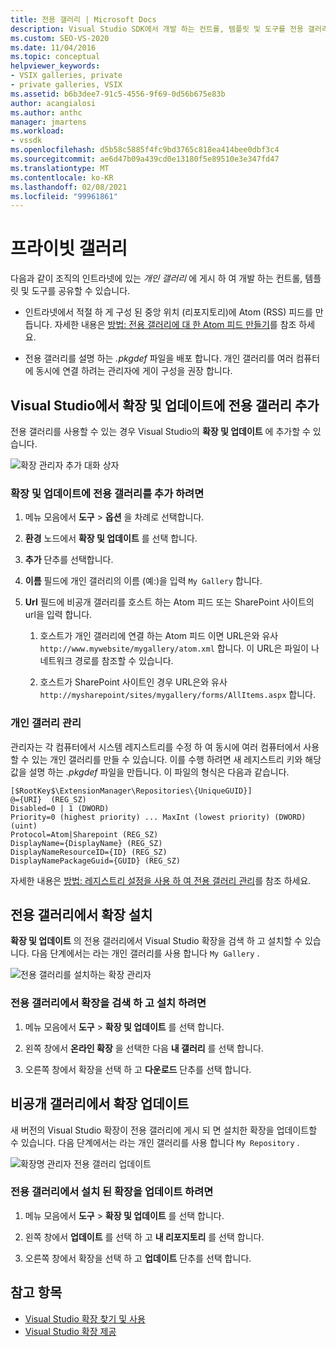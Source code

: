 ```yaml
---
title: 전용 갤러리 | Microsoft Docs
description: Visual Studio SDK에서 개발 하는 컨트롤, 템플릿 및 도구를 전용 갤러리에 게시 하 여 공유 하는 방법을 알아봅니다.
ms.custom: SEO-VS-2020
ms.date: 11/04/2016
ms.topic: conceptual
helpviewer_keywords:
- VSIX galleries, private
- private galleries, VSIX
ms.assetid: b6b3dee7-91c5-4556-9f69-0d56b675e83b
author: acangialosi
ms.author: anthc
manager: jmartens
ms.workload:
- vssdk
ms.openlocfilehash: d5b58c5885f4fc9bd3765c818ea414bee0dbf3c4
ms.sourcegitcommit: ae6d47b09a439cd0e13180f5e89510e3e347fd47
ms.translationtype: MT
ms.contentlocale: ko-KR
ms.lasthandoff: 02/08/2021
ms.locfileid: "99961861"
---
```

# <a name="private-galleries"></a>프라이빗 갤러리
다음과 같이 조직의 인트라넷에 있는 *개인 갤러리* 에 게시 하 여 개발 하는 컨트롤, 템플릿 및 도구를 공유할 수 있습니다.

- 인트라넷에서 적절 하 게 구성 된 중앙 위치 (리포지토리)에 Atom (RSS) 피드를 만듭니다. 자세한 내용은 [방법: 전용 갤러리에 대 한 Atom 피드 만들기](../extensibility/how-to-create-an-atom-feed-for-a-private-gallery.md)를 참조 하세요.

- 전용 갤러리를 설명 하는 *.pkgdef* 파일을 배포 합니다. 개인 갤러리를 여러 컴퓨터에 동시에 연결 하려는 관리자에 게이 구성을 권장 합니다.

## <a name="add-a-private-gallery-to-extensions-and-updates-in-visual-studio"></a>Visual Studio에서 확장 및 업데이트에 전용 갤러리 추가
 전용 갤러리를 사용할 수 있는 경우 Visual Studio의 **확장 및 업데이트** 에 추가할 수 있습니다.

 ![확장 관리자 추가 대화 상자](../extensibility/media/em_adddialog.png "EM_AddDialog")

### <a name="to-add-a-private-gallery-to-extensions-and-updates"></a>확장 및 업데이트에 전용 갤러리를 추가 하려면

1. 메뉴 모음에서 **도구** > **옵션** 을 차례로 선택합니다.

2. **환경** 노드에서 **확장 및 업데이트** 를 선택 합니다.

3. **추가** 단추를 선택합니다.

4. **이름** 필드에 개인 갤러리의 이름 (예:)을 입력 `My Gallery` 합니다.

5. **Url** 필드에 비공개 갤러리를 호스트 하는 Atom 피드 또는 SharePoint 사이트의 url을 입력 합니다.

    1. 호스트가 개인 갤러리에 연결 하는 Atom 피드 이면 URL은와 유사 `http://www.mywebsite/mygallery/atom.xml` 합니다.  이 URL은 파일이 나 네트워크 경로를 참조할 수 있습니다.

    2. 호스트가 SharePoint 사이트인 경우 URL은와 유사 `http://mysharepoint/sites/mygallery/forms/AllItems.aspx` 합니다.

### <a name="manage-private-galleries"></a>개인 갤러리 관리
 관리자는 각 컴퓨터에서 시스템 레지스트리를 수정 하 여 동시에 여러 컴퓨터에서 사용할 수 있는 개인 갤러리를 만들 수 있습니다. 이를 수행 하려면 새 레지스트리 키와 해당 값을 설명 하는 *.pkgdef* 파일을 만듭니다.  이 파일의 형식은 다음과 같습니다.

```
[$RootKey$\ExtensionManager\Repositories\{UniqueGUID}]
@={URI}  (REG_SZ)
Disabled=0 | 1 (DWORD)
Priority=0 (highest priority) ... MaxInt (lowest priority) (DWORD) (uint)
Protocol=Atom|Sharepoint (REG_SZ)
DisplayName={DisplayName} (REG_SZ)
DisplayNameResourceID={ID} (REG_SZ)
DisplayNamePackageGuid={GUID} (REG_SZ)

```

 자세한 내용은 [방법: 레지스트리 설정을 사용 하 여 전용 갤러리 관리](../extensibility/how-to-manage-a-private-gallery-by-using-registry-settings.md)를 참조 하세요.

## <a name="install-extensions-from-a-private-gallery"></a>전용 갤러리에서 확장 설치
 **확장 및 업데이트** 의 전용 갤러리에서 Visual Studio 확장을 검색 하 고 설치할 수 있습니다. 다음 단계에서는 라는 개인 갤러리를 사용 합니다 `My Gallery` .

 ![전용 갤러리를 설치하는 확장 관리자](../extensibility/media/em_.png "EM_")

### <a name="to-search-for-and-install-extensions-from-a-private-gallery"></a>전용 갤러리에서 확장을 검색 하 고 설치 하려면

1. 메뉴 모음에서 **도구**  >  **확장 및 업데이트** 를 선택 합니다.

2. 왼쪽 창에서 **온라인 확장** 을 선택한 다음 **내 갤러리** 를 선택 합니다.

3. 오른쪽 창에서 확장을 선택 하 고 **다운로드** 단추를 선택 합니다.

## <a name="update-extensions-from-a-private-gallery"></a>비공개 갤러리에서 확장 업데이트
 새 버전의 Visual Studio 확장이 전용 갤러리에 게시 되 면 설치한 확장을 업데이트할 수 있습니다. 다음 단계에서는 라는 개인 갤러리를 사용 합니다 `My Repository` .

 ![확장명 관리자 전용 갤러리 업데이트](../extensibility/media/em_update.png "EM_Update")

### <a name="to-update-an-installed-extension-from-a-private-gallery"></a>전용 갤러리에서 설치 된 확장을 업데이트 하려면

1. 메뉴 모음에서 **도구**  >  **확장 및 업데이트** 를 선택 합니다.

2. 왼쪽 창에서 **업데이트** 를 선택 하 고 **내 리포지토리** 를 선택 합니다.

3. 오른쪽 창에서 확장을 선택 하 고 **업데이트** 단추를 선택 합니다.

## <a name="see-also"></a>참고 항목
- [Visual Studio 확장 찾기 및 사용](../ide/finding-and-using-visual-studio-extensions.md)
- [Visual Studio 확장 제공](../extensibility/shipping-visual-studio-extensions.md)
